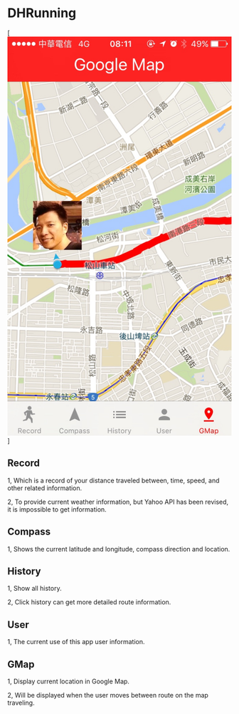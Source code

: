 # DHRunning

[![](https://github.com/DarrenHsu/DHRunning/blob/master/Screen%20Shot/thumb_IMG_4493_1024.jpg?raw=true)]

## Record

1, Which is a record of your distance traveled between, time, speed, and other related information.

2, To provide current weather information, but Yahoo API has been revised, it is impossible to get information.

## Compass

1, Shows the current latitude and longitude, compass direction and location.

## History

1, Show all history.

2, Click history can get more detailed route information.

## User

1, The current use of this app user information.

## GMap

1, Display current location in Google Map.

2, Will be displayed when the user moves between route on the map traveling.
